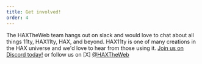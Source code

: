 ```yaml
---
title: Get involved!
order: 4
---
```

<p>The HAXTheWeb team hangs out on slack and would love to chat about all things 11ty, HAX11ty, HAX, and beyond. HAX11ty is one of many creations in the HAX universe and we'd love to hear from those using it. <a href="https://bit.ly/hax-discord">Join us on Discord today!</a> or follow us on [X] <a href="https://twitter.com/haxtheweb">@HAXTheWeb</a>
